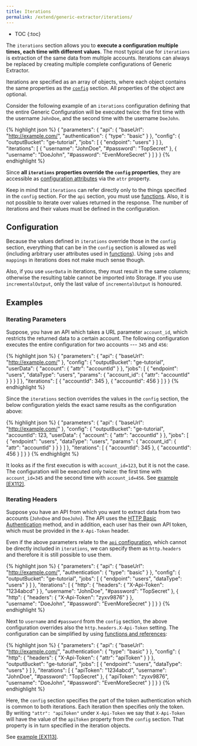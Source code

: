 ```yaml
---
title: Iterations
permalink: /extend/generic-extractor/iterations/
---
```


* TOC
{:toc}

The `iterations` section allows you to **execute a configuration multiple times, each time with different
values**. The most typical use for `iterations` is extraction of the same data from multiple accounts. 
Iterations can always be replaced by creating multiple complete configurations of Generic Extractor.

Iterations are specified as an array of objects, where each object contains the same properties 
as the [`config`](/extend/generic-extractor/configuration/config/) section. All properties of the object are optional. 

Consider the following example of an `iterations` configuration defining that the entire Generic Configuration 
will be executed twice: the first time with the username `JohnDoe`, and the second time with the username 
`DoeJohn`.

{% highlight json %}
{
    "parameters": {
        "api": {
            "baseUrl": "http://example.com/",
            "authentication": {
                "type": "basic"
            }
        },
        "config": {
            "outputBucket": "ge-tutorial",
            "jobs": [
                {
                    "endpoint": "users"
                }
            ]
        },
        "iterations": [
            {
                "username": "JohnDoe",
                "#password": "TopSecret"
            },
            {
                "username": "DoeJohn",
                "#password": "EvenMoreSecret"
            }
        ]
    }
}
{% endhighlight %}

Since **all `iterations` properties override the `config` properties**, they are accessible 
as [configuration attributes](/extend/generic-extractor/functions/#configuration-attributes)
via the `attr` property. 

Keep in mind that `iterations` can refer directly only to the things specified in the `config` section. 
For the `api` section, you must use [functions](/extend/generic-extractor/functions/). 
Also, it is not possible to iterate over values returned in the response. 
The number of iterations and their values must be defined in the configuration.

## Configuration
Because the values defined in `iterations` override those in the `config` section, 
everything that can be in the `config` section is allowed as well 
(including arbitrary user attributes used in [functions](/extend/generic-extractor/functions/)). 
Using `jobs` and `mappings` in iterations does not make much sense though. 

Also, if you use `userData` in iterations, they must result in the same columns; otherwise the resulting 
table cannot be imported into Storage. If you use `incrementalOutput`, only the last value of `incrementalOutput` 
is honoured.

## Examples

### Iterating Parameters
Suppose, you have an API which takes a URL parameter `account_id`, which restricts the returned data to a
certain account. The following configuration executes the entire configuration for two accounts --- `345` and `456`:

{% highlight json %}
{
    "parameters": {
        "api": {
            "baseUrl": "http://example.com/"
        },
        "config": {
            "outputBucket": "ge-tutorial",
            "userData": {
                "account": {
                    "attr": "accountId"
                }
            },
            "jobs": [
                {
                    "endpoint": "users",
                    "dataType": "users",
                    "params": {
                        "account_id": {
                            "attr": "accountId"
                        }
                    }
                }
            ]
        },
        "iterations": [
            {
                "accountId": 345
            },
            {
                "accountId": 456
            }
        ]
    }
}
{% endhighlight %}

Since the `iterations` section overrides the values in the `config` section, the below configuration 
yields the exact same results as the configuration above:

{% highlight json %}
{
    "parameters": {
        "api": {
            "baseUrl": "http://example.com/"
        },
        "config": {
            "outputBucket": "ge-tutorial",
            "accountId": 123,
            "userData": {
                "account": {
                    "attr": "accountId"
                }
            },
            "jobs": [
                {
                    "endpoint": "users",
                    "dataType": "users",
                    "params": {
                        "account_id": {
                            "attr": "accountId"
                        }
                    }
                }
            ]
        },
        "iterations": [
            {
                "accountId": 345
            },
            {
                "accountId": 456
            }
        ]
    }
}
{% endhighlight %}

It looks as if the first execution is with `account_id=123`, but it is not the case. The configuration 
will be executed only twice: the first time with `account_id=345` and the second time with `account_id=456`. 
See [example [EX112]](https://github.com/keboola/generic-extractor/tree/master/doc/examples/112-iterations-params).

### Iterating Headers
Suppose you have an API from which you want to extract data from two accounts (`JohnDoe` and `DoeJohn`). The 
API uses the [HTTP Basic Authentication](/extend/generic-extractor/configuration/api/authentication/basic/) method, and in addition, 
each user has their own API token, which must be provided in the `X-Api-Token` header. 

Even if the above parameters relate to the [`api` configuration](/extend/generic-extractor/configuration/api/), which cannot 
be directly included in `iterations`, we can specify them as `http.headers` and therefore it is still possible to use them.

{% highlight json %}
{
    "parameters": {
        "api": {
            "baseUrl": "http://example.com/",
            "authentication": {
                "type": "basic"
            }
        },
        "config": {
            "outputBucket": "ge-tutorial",
            "jobs": [
                {
                    "endpoint": "users",
                    "dataType": "users"
                }
            ]
        },
        "iterations": [
            {
                "http": {
                    "headers": {
                        "X-Api-Token": "1234abcd"
                    }
                },
                "username": "JohnDoe",
                "#password": "TopSecret"
            },
            {
                "http": {
                    "headers": {
                        "X-Api-Token": "zyxv9876"
                    }
                },                
                "username": "DoeJohn",
                "#password": "EvenMoreSecret"
            }
        ]
    }
}
{% endhighlight %}

Next to `username` and `#password` from the `config` section, the above configuration overrides also 
the `http.headers.X-Api-Token` setting. The configuration can be simplified by using 
[functions and references](/extend/generic-extractor/functions/):

{% highlight json %}
{
    "parameters": {
        "api": {
            "baseUrl": "http://example.com/",
            "authentication": {
                "type": "basic"
            }
        },
        "config": {
            "http": {
                "headers": {
                    "X-Api-Token": {
                        "attr": "apiToken"
                    }
                }
            },
            "outputBucket": "ge-tutorial",
            "jobs": [
                {
                    "endpoint": "users",
                    "dataType": "users"
                }
            ]
        },
        "iterations": [
            {
                "apiToken": "1234abcd",
                "username": "JohnDoe",
                "#password": "TopSecret"
            },
            {
                "apiToken": "zyxv9876",
                "username": "DoeJohn",
                "#password": "EvenMoreSecret"
            }
        ]
    }
}
{% endhighlight %}

Here, the `config` section specifies the part of the token authentication which is common to both iterations. 
Each iteration then specifies only the token. By writing `"attr": "apiToken"` under `X-Api-Token` we say that 
`X-Api-Token` will have the value of the `apiToken` property from the `config` section. That property is in 
turn specified in the iteration objects. 


See [example [EX113]](https://github.com/keboola/generic-extractor/tree/master/doc/examples/113-iterations-headers).
